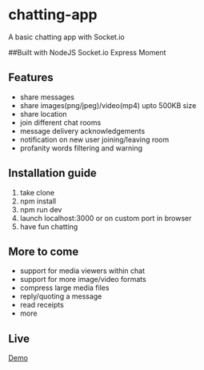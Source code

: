 # chatting-app

A basic chatting app with Socket.io

##Built with
NodeJS
Socket.io
Express
Moment

## Features

- share messages
- share images(png/jpeg)/video(mp4) upto 500KB size
- share location
- join different chat rooms
- message delivery acknowledgements
- notification on new user joining/leaving room
- profanity words filtering and warning

## Installation guide

1. take clone
2. npm install
3. npm run dev
4. launch localhost:3000 or on custom port in browser
5. have fun chatting

## More to come

- support for media viewers within chat
- support for more image/video formats
- compress large media files
- reply/quoting a message
- read receipts
- more

## Live

[Demo](http://ahmd-tauqr.github.io/chatting-app)
